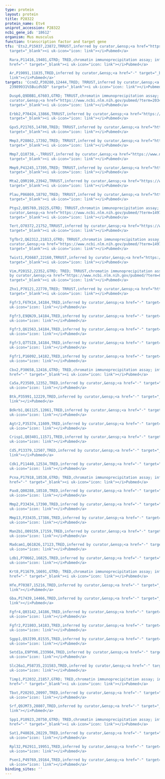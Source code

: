```yaml
---
type: protein
layout: protein
title: P28322
protein_name: Etv4
uniprot_accession: P28322
ncbi_gene_id: '18612'
organism: Mus musculus
function: transcription factor and target gene
tfs: 'Ets2,P15037,23872,TRRUST,inferred by curator,&ensp;<a href="https://www.ncbi.nlm.nih.gov/pubmed/?term=7760840%5Buid%5D"
  target="_blank"><i uk-icon="icon: link"></i>Pubmed</a>

  Rara,P11416,19401,GTRD; TRED,chromatin immunoprecipitation assay; inferred by curator,&ensp;<a
  href="-" target="_blank"><i uk-icon="icon: link"></i>Pubmed</a>

  Ar,P19091,11835,TRED,inferred by curator,&ensp;<a href="-" target="_blank"><i uk-icon="icon:
  link"></i>Pubmed</a>'
targets: 'Ccnd2,P30280,12444,TRED; TRRUST,inferred by curator,&ensp;<a href="https://www.ncbi.nlm.nih.gov/pubmed/?term=9339900;
  23989931%5Buid%5D" target="_blank"><i uk-icon="icon: link"></i>Pubmed</a>

  Dusp6,Q9DBB1,67603,GTRD; TRRUST,chromatin immunoprecipitation assay; inferred by
  curator,&ensp;<a href="https://www.ncbi.nlm.nih.gov/pubmed/?term=20346941%5Buid%5D"
  target="_blank"><i uk-icon="icon: link"></i>Pubmed</a>

  Erbb2,P70424,13866,TRRUST,inferred by curator,&ensp;<a href="https://www.ncbi.nlm.nih.gov/pubmed/?term=10655108%5Buid%5D"
  target="_blank"><i uk-icon="icon: link"></i>Pubmed</a>

  Gpx5,P21765,14780,TRED; TRRUST,inferred by curator,&ensp;<a href="https://www.ncbi.nlm.nih.gov/pubmed/?term=9444656%5Buid%5D"
  target="_blank"><i uk-icon="icon: link"></i>Pubmed</a>

  Mmp3,P28862,17392,TRED; TRRUST,inferred by curator,&ensp;<a href="https://www.ncbi.nlm.nih.gov/pubmed/?term=9573048%5Buid%5D"
  target="_blank"><i uk-icon="icon: link"></i>Pubmed</a>

  Mmp7,Q10738,-,TRRUST,inferred by curator,&ensp;<a href="https://www.ncbi.nlm.nih.gov/pubmed/?term=11158322%5Buid%5D"
  target="_blank"><i uk-icon="icon: link"></i>Pubmed</a>

  Mmp9,P41245,17395,TRED; TRRUST,inferred by curator,&ensp;<a href="https://www.ncbi.nlm.nih.gov/pubmed/?term=23161884%5Buid%5D"
  target="_blank"><i uk-icon="icon: link"></i>Pubmed</a>

  Mta2,Q9R190,23942,TRRUST,inferred by curator,&ensp;<a href="https://www.ncbi.nlm.nih.gov/pubmed/?term=11368903%5Buid%5D"
  target="_blank"><i uk-icon="icon: link"></i>Pubmed</a>

  Plau,P06869,18792,TRED; TRRUST,inferred by curator,&ensp;<a href="https://www.ncbi.nlm.nih.gov/pubmed/?term=8570190%5Buid%5D"
  target="_blank"><i uk-icon="icon: link"></i>Pubmed</a>

  Ptgs2,Q05769,19225,GTRD; TRRUST,chromatin immunoprecipitation assay; inferred by
  curator,&ensp;<a href="https://www.ncbi.nlm.nih.gov/pubmed/?term=14976201%5Buid%5D"
  target="_blank"><i uk-icon="icon: link"></i>Pubmed</a>

  Tert,O70372,21752,TRRUST,inferred by curator,&ensp;<a href="https://www.ncbi.nlm.nih.gov/pubmed/?term=14678994%5Buid%5D"
  target="_blank"><i uk-icon="icon: link"></i>Pubmed</a>

  Tgfbr2,Q62312,21813,GTRD; TRRUST,chromatin immunoprecipitation assay; inferred by
  curator,&ensp;<a href="https://www.ncbi.nlm.nih.gov/pubmed/?term=14976186%5Buid%5D"
  target="_blank"><i uk-icon="icon: link"></i>Pubmed</a>

  Twist1,P26687,22160,TRRUST,inferred by curator,&ensp;<a href="https://www.ncbi.nlm.nih.gov/pubmed/?term=19383905%5Buid%5D"
  target="_blank"><i uk-icon="icon: link"></i>Pubmed</a>

  Vim,P20152,22352,GTRD; TRED; TRRUST,chromatin immunoprecipitation assay; inferred
  by curator,&ensp;<a href="https://www.ncbi.nlm.nih.gov/pubmed/?term=8895512%5Buid%5D"
  target="_blank"><i uk-icon="icon: link"></i>Pubmed</a>

  Zhx1,P70121,22770,TRED; TRRUST,inferred by curator,&ensp;<a href="https://www.ncbi.nlm.nih.gov/pubmed/?term=12527199%5Buid%5D"
  target="_blank"><i uk-icon="icon: link"></i>Pubmed</a>

  Fgfr3,F6TK14,14184,TRED,inferred by curator,&ensp;<a href="-" target="_blank"><i
  uk-icon="icon: link"></i>Pubmed</a>

  Fgfr3,E9QNJ9,14184,TRED,inferred by curator,&ensp;<a href="-" target="_blank"><i
  uk-icon="icon: link"></i>Pubmed</a>

  Fgfr3,Q61563,14184,TRED,inferred by curator,&ensp;<a href="-" target="_blank"><i
  uk-icon="icon: link"></i>Pubmed</a>

  Fgfr3,Q7TSI8,14184,TRED,inferred by curator,&ensp;<a href="-" target="_blank"><i
  uk-icon="icon: link"></i>Pubmed</a>

  Fgfr1,P16092,14182,TRED,inferred by curator,&ensp;<a href="-" target="_blank"><i
  uk-icon="icon: link"></i>Pubmed</a>

  Cbx2,P30658,12416,GTRD; TRED,chromatin immunoprecipitation assay; inferred by curator,&ensp;<a
  href="-" target="_blank"><i uk-icon="icon: link"></i>Pubmed</a>

  Ca5a,P23589,12352,TRED,inferred by curator,&ensp;<a href="-" target="_blank"><i
  uk-icon="icon: link"></i>Pubmed</a>

  Btk,P35991,12229,TRED,inferred by curator,&ensp;<a href="-" target="_blank"><i uk-icon="icon:
  link"></i>Pubmed</a>

  Bdkrb1,Q61125,12061,TRED,inferred by curator,&ensp;<a href="-" target="_blank"><i
  uk-icon="icon: link"></i>Pubmed</a>

  Agtr2,P35374,11609,TRED,inferred by curator,&ensp;<a href="-" target="_blank"><i
  uk-icon="icon: link"></i>Pubmed</a>

  Crisp1,Q03401,11571,TRED,inferred by curator,&ensp;<a href="-" target="_blank"><i
  uk-icon="icon: link"></i>Pubmed</a>

  Cd5,P13379,12507,TRED,inferred by curator,&ensp;<a href="-" target="_blank"><i uk-icon="icon:
  link"></i>Pubmed</a>

  Cdk1,P11440,12534,TRED,inferred by curator,&ensp;<a href="-" target="_blank"><i
  uk-icon="icon: link"></i>Pubmed</a>

  Pcna,P17918,18538,GTRD; TRED,chromatin immunoprecipitation assay; inferred by curator,&ensp;<a
  href="-" target="_blank"><i uk-icon="icon: link"></i>Pubmed</a>

  Pax8,Q00288,18510,TRED,inferred by curator,&ensp;<a href="-" target="_blank"><i
  uk-icon="icon: link"></i>Pubmed</a>

  Mmp2,P33434,17390,TRED,inferred by curator,&ensp;<a href="-" target="_blank"><i
  uk-icon="icon: link"></i>Pubmed</a>

  Mmp13,P33435,17386,TRED,inferred by curator,&ensp;<a href="-" target="_blank"><i
  uk-icon="icon: link"></i>Pubmed</a>

  Man2b1,O09159,17159,TRED,inferred by curator,&ensp;<a href="-" target="_blank"><i
  uk-icon="icon: link"></i>Pubmed</a>

  Madcam1,Q61826,17123,TRED,inferred by curator,&ensp;<a href="-" target="_blank"><i
  uk-icon="icon: link"></i>Pubmed</a>

  Ldb1,P70662,16825,TRED,inferred by curator,&ensp;<a href="-" target="_blank"><i
  uk-icon="icon: link"></i>Pubmed</a>

  Krt8,P11679,16691,GTRD; TRED,chromatin immunoprecipitation assay; inferred by curator,&ensp;<a
  href="-" target="_blank"><i uk-icon="icon: link"></i>Pubmed</a>

  Hfe,P70387,15216,TRED,inferred by curator,&ensp;<a href="-" target="_blank"><i uk-icon="icon:
  link"></i>Pubmed</a>

  Gba,P17439,14466,TRED,inferred by curator,&ensp;<a href="-" target="_blank"><i uk-icon="icon:
  link"></i>Pubmed</a>

  Fgfr4,Q03142,14186,TRED,inferred by curator,&ensp;<a href="-" target="_blank"><i
  uk-icon="icon: link"></i>Pubmed</a>

  Fgfr2,P21803,14183,TRED,inferred by curator,&ensp;<a href="-" target="_blank"><i
  uk-icon="icon: link"></i>Pubmed</a>

  Sgpp1,Q9JI99,81535,TRED,inferred by curator,&ensp;<a href="-" target="_blank"><i
  uk-icon="icon: link"></i>Pubmed</a>

  Setd1a,E9PYH6,233904,TRED,inferred by curator,&ensp;<a href="-" target="_blank"><i
  uk-icon="icon: link"></i>Pubmed</a>

  Slc26a1,P58735,231583,TRED,inferred by curator,&ensp;<a href="-" target="_blank"><i
  uk-icon="icon: link"></i>Pubmed</a>

  Timp1,P12032,21857,GTRD; TRED,chromatin immunoprecipitation assay; inferred by curator,&ensp;<a
  href="-" target="_blank"><i uk-icon="icon: link"></i>Pubmed</a>

  Tbxt,P20293,20997,TRED,inferred by curator,&ensp;<a href="-" target="_blank"><i
  uk-icon="icon: link"></i>Pubmed</a>

  Srf,Q9JM73,20807,TRED,inferred by curator,&ensp;<a href="-" target="_blank"><i uk-icon="icon:
  link"></i>Pubmed</a>

  Spp1,P10923,20750,GTRD; TRED,chromatin immunoprecipitation assay; inferred by curator,&ensp;<a
  href="-" target="_blank"><i uk-icon="icon: link"></i>Pubmed</a>

  Sat1,P48026,20229,TRED,inferred by curator,&ensp;<a href="-" target="_blank"><i
  uk-icon="icon: link"></i>Pubmed</a>

  Rpl32,P62911,19951,TRED,inferred by curator,&ensp;<a href="-" target="_blank"><i
  uk-icon="icon: link"></i>Pubmed</a>

  Psen1,P49769,19164,TRED,inferred by curator,&ensp;<a href="-" target="_blank"><i
  uk-icon="icon: link"></i>Pubmed</a>'
binding_sites: ''
---
```

